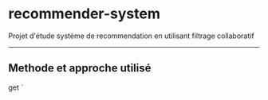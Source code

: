 # recommender-system
Projet  d'étude système de recommendation en utilisant filtrage collaboratif
***
## Methode et approche utilisé

get `
